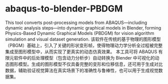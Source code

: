# abaqus-to-blender-PBDGM
This tool converts post-processing models from ABAQUS—including dynamic analysis steps—into dynamic graphical models in Blender, forming Physics-Based Dynamic Graphical Models (PBDGM) for vision algorithm simulation and visual dataset generation.
该软件在传统的基于物理的图形模型（PBGM）基础上，引入了关键的形状变形帧，使得物理动力学分析全过程被完整集成至图形模型中，从而实现了更真实的动态仿真效果。
本工具可将 ABAQUS 有限元软件中的后处理模型（包含动力分析步）自动转换为 Blender 中可视化的动态图形模型。生成的图形模型不仅具备完整的变形和位移信息，还可用于生成对比数据，辅助验证视觉算法在真实场景下的准确性与鲁棒性，也可以用于生成视觉数据集。
